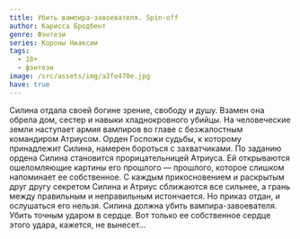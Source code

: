 ```yaml
---
title: Убить вампира-завоевателя. Spin-off
author: Карисса Бродбент
genre: Фэнтези
series: Короны Ниаксии
tags:
  - 18+
  - фэнтези
image: /src/assets/img/a3fe470e.jpg
have: true
---
```

Силина отдала своей богине зрение, свободу и душу. Взамен она обрела дом, сестер и навыки хладнокровного убийцы. На человеческие земли наступает армия вампиров во главе с безжалостным командиром Атриусом. Орден Госпожи судьбы, к которому принадлежит Силина, намерен бороться с захватчиками. По заданию ордена Силина становится прорицательницей Атриуса. Ей открываются ошеломляющие картины его прошлого — прошлого, которое слишком напоминает ее собственное. С каждым прикосновением и раскрытым друг другу секретом Силина и Атриус сближаются все сильнее, а грань между правильным и неправильным истончается. Но приказ отдан, и ослушаться его нельзя. Силина должна убить вампира-завоевателя. Убить точным ударом в сердце. Вот только ее собственное сердце этого удара, кажется, не вынесет…
